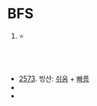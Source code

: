 # BFS
1. ⭐

<br><br>

- [2573](https://www.acmicpc.net/problem/2573). 빙산: 
  [쉬움](https://github.com/Jinsun-Lee/Algorithm-template/blob/master/D4_BFS/2573_won.cpp) + [빠름](https://github.com/Jinsun-Lee/Algorithm-template/blob/master/D4_BFS/2573_fast.cpp)
- 
- 
